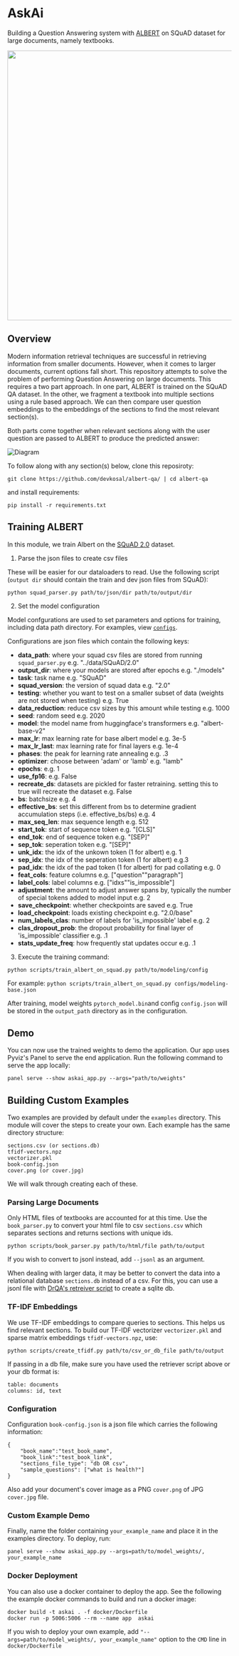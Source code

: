 # AskAi
Building a Question Answering system with [ALBERT](https://ai.googleblog.com/2019/12/albert-lite-bert-for-self-supervised.html) on SQuAD dataset for large documents, namely textbooks.

<p align="center">
  <a href="#" ><img width="512" height="605" src="https://github.com/devkosal/askai/raw/master/resources/demo.gif"> </img></a>
</p>

## Overview
Modern information retrieval techniques are successful in retrieving information from smaller documents. However, when it comes to larger documents, current options fall short. This repository attempts to solve the problem of performing Question Answering on large documents. This requires a two part approach. In one part, ALBERT is trained on the SQuAD QA dataset. In the other, we fragment a textbook into multiple sections using a rule based approach. We can then compare user question embeddings to the embeddings of the sections to find the most relevant section(s). 

Both parts come together when relevant sections along with the user question are passed to ALBERT to produce the predicted answer:

![Diagram](resources/diagram.png)

To follow along with any section(s) below, clone this reposiroty:

```git clone https://github.com/devkosal/albert-qa/ | cd albert-qa```

and install requirements:

```pip install -r requirements.txt```



## Training ALBERT

In this module, we train Albert on the [SQuAD 2.0](https://rajpurkar.github.io/SQuAD-explorer/) dataset.

1. Parse the json files to create csv files 

These will be easier for our dataloaders to read. Use the following script (`output dir` should contain the train and dev json files from SQuAD):

`python squad_parser.py path/to/json/dir path/to/output/dir`


2. Set the model configuration

Model confgurations are used to set parameters and options for training, including data path directory. For examples, view [`configs`](https://github.com/devkosal/askai/tree/master/configs).

Configurations are json files which contain the following keys:
- **data_path**: where your squad csv files are stored from running `squad_parser.py` e.g. "../data/SQuAD/2.0"
- **output_dir**: where your models are stored after epochs e.g. "./models"
- **task**: task name e.g. "SQuAD"
- **squad_version**: the version of squad data e.g. "2.0"
- **testing**: whether you want to test on a smaller subset of data (weights are not stored when testing) e.g. True
- **data_reduction**: reduce csv sizes by this amount while testing e.g. 1000 
- **seed**: random seed e.g. 2020
- **model**: the model name from huggingface's transformers e.g. "albert-base-v2"
- **max_lr**: max learning rate for base albert model e.g. 3e-5
- **max_lr_last**: max learning rate for final layers e.g. 1e-4
- **phases**: the peak for learning rate annealing e.g. .3
- **optimizer**: choose between 'adam' or 'lamb' e.g. "lamb" 
- **epochs**: e.g. 1
- **use_fp16**: e.g. False
- **recreate_ds**: datasets are pickled for faster retraining. setting this to true will recreate the dataset e.g. False
- **bs**: batchsize e.g. 4
- **effective_bs**: set this different from bs to determine gradient accumulation steps (i.e. effective_bs/bs) e.g. 4 
- **max_seq_len**: max sequence length e.g. 512
- **start_tok**: start of sequence token e.g. "[CLS]"
- **end_tok**: end of sequence token e.g. "[SEP]"
- **sep_tok**: seperation token e.g. "[SEP]"
- **unk_idx**: the idx of the unkown token (1 for albert) e.g. 1
- **sep_idx**: the idx of the seperation token (1 for albert) e.g.3
- **pad_idx**: the idx of the pad token (1 for albert) for pad collating e.g. 0
- **feat_cols**: feature columns e.g. ["question""paragraph"]
- **label_cols**: label columns e.g. ["idxs""is_impossible"]
- **adjustment**: the amount to adjust answer spans by, typically the number of special tokens added to model input e.g. 2
- **save_checkpoint**: whether checkpoints are saved e.g. True
- **load_checkpoint**: loads existing checkpoint e.g. "2.0/base"
- **num_labels_clas**: number of labels for 'is_impossible' label e.g. 2
- **clas_dropout_prob**: the dropout probability for final layer of 'is_impossible' classifier e.g. .1 
- **stats_update_freq**: how frequently stat updates occur e.g. .1

3. Execute the training command:

`python scripts/train_albert_on_squad.py path/to/modeling/config`

For example: `python scripts/train_albert_on_squad.py configs/modeling-base.json`

After training, model weights ```pytorch_model.bin```and config ```config.json``` will be stored in the `output_path` directory as in the configuration.

## Demo

You can now use the trained weights to demo the application. Our app uses Pyviz's Panel to serve the end application. Run the following command to serve the app locally:

```panel serve --show askai_app.py --args="path/to/weights"```

## Building Custom Examples

Two examples are provided by default under the ```examples``` directory. This module will cover the steps to create your own. Each example has the same directory structure:

```
sections.csv (or sections.db)
tfidf-vectors.npz
vectorizer.pkl
book-config.json
cover.png (or cover.jpg)
```

We will walk through creating each of these.

### Parsing Large Documents

Only HTML files of textbooks are accounted for at this time. Use the ```book_parser.py``` to convert your html file to csv `sections.csv` which separates sections and returns sections with unique ids.  

`python scripts/book_parser.py path/to/html/file path/to/output`

If you wish to convert to jsonl instead, add `--jsonl` as an argument.

When dealing with larger data, it may be better to convert the data into a relational database `sections.db` instead of a csv. For this, you can use a jsonl file with [DrQA's retreiver script](https://github.com/facebookresearch/DrQA/tree/master/scripts/retriever#storing-the-documents) to create a sqlite db.

### TF-IDF Embeddings 

We use TF-IDF embeddings to compare queries to sections. This helps us find relevant sections. To build our TF-IDF vectorizer `vectorizer.pkl` and sparse matrix embeddings `tfidf-vectors.npz`, use:

`python scripts/create_tfidf.py path/to/csv_or_db_file path/to/output`

If passing in a db file, make sure you have used the retriever script above or your db format is:

```
table: documents
columns: id, text
```

### Configuration

Configuration `book-config.json` is a json file which carries the following information:

```
{
    "book_name":"test_book_name",
    "book_link":"test_book_link",
    "sections_file_type": "db OR csv",
    "sample_questions": ["what is health?"]
}
```
Also add your document's cover image as a PNG `cover.png` of JPG `cover.jpg` file. 

### Custom Example Demo

Finally, name the folder containing `your_example_name` and place it in the examples directory. To deploy, run:

`panel serve --show askai_app.py --args=path/to/model_weights/, your_example_name`

### Docker Deployment

You can also use a docker container to deploy the app. See the following the example docker commands to build and run a docker image:

```
docker build -t askai . -f docker/Dockerfile 
docker run -p 5006:5006 --rm --name app  askai 

```

If you wish to deploy your own example, add `"--args=path/to/model_weights/, your_example_name"` option to the `CMD` line in `docker/Dockerfile`
